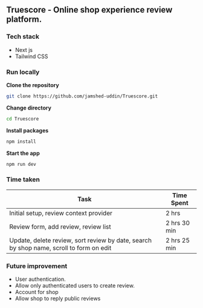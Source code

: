 ## Truescore - Online shop experience review platform.

### Tech stack

- Next js
- Tailwind CSS

### Run locally

**Clone the repository**

```bash
git clone https://github.com/jamshed-uddin/Truescore.git

```

**Change directory**

```bash
cd Truescore
```

**Install packages**

```bash
npm install
```

**Start the app**

```bash
npm run dev
```

### Time taken

| Task                                                                                    | Time Spent   |
| --------------------------------------------------------------------------------------- | ------------ |
| Initial setup, review context provider                                                  | 2 hrs        |
| Review form, add review, review list                                                    | 2 hrs 30 min |
| Update, delete review, sort review by date, search by shop name, scroll to form on edit | 2 hrs 25 min |

### Future improvement

- User authentication.
- Allow only authenticated users to create review.
- Account for shop
- Allow shop to reply public reviews
